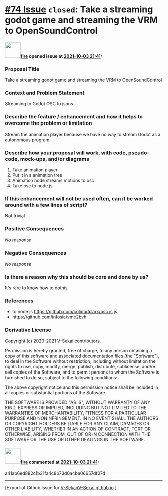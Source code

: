 # [\#74 Issue](https://github.com/V-Sekai/V-Sekai.github.io/issues/74) `closed`: Take a streaming godot game and streaming the VRM to OpenSoundControl

#### <img src="https://avatars.githubusercontent.com/u/32321?u=c2e06a3d2b49a467aa907e54aa259516440267cc&v=4" width="50">[fire](https://github.com/fire) opened issue at [2021-10-03 21:41](https://github.com/V-Sekai/V-Sekai.github.io/issues/74):

### Proposal Title

Take a streaming godot game and streaming the VRM to OpenSoundControl

### Context and Problem Statement

Streaming to Godot OSC to jsons.

### Describe the feature / enhancement and how it helps to overcome the problem or limitation

Stream the animation player because we have no way to stream Godot as a autonomous program.

### Describe how your proposal will work, with code, pseudo-code, mock-ups, and/or diagrams

1. Take animation player
2. Put it in a animation tree
3. Animation node streams motions to osc
3. Take osc to node.js

### If this enhancement will not be used often, can it be worked around with a few lines of script?

Not trivial

### Positive Consequences

_No response_

### Negative Consequences

_No response_

### Is there a reason why this should be core and done by us?

It's rare to know how to dothis.

### References

- to node js https://github.com/colinbdclark/osc.js js
- https://github.com/infosia/vmc2bvh

### Derivative License

Copyright (c) 2020-2021 V-Sekai contributors.

Permission is hereby granted, free of charge, to any person obtaining a copy
of this software and associated documentation files (the "Software"), to deal
in the Software without restriction, including without limitation the rights
to use, copy, modify, merge, publish, distribute, sublicense, and/or sell
copies of the Software, and to permit persons to whom the Software is
furnished to do so, subject to the following conditions:

The above copyright notice and this permission notice shall be included in all
copies or substantial portions of the Software.

THE SOFTWARE IS PROVIDED "AS IS", WITHOUT WARRANTY OF ANY KIND, EXPRESS OR
IMPLIED, INCLUDING BUT NOT LIMITED TO THE WARRANTIES OF MERCHANTABILITY,
FITNESS FOR A PARTICULAR PURPOSE AND NONINFRINGEMENT. IN NO EVENT SHALL THE
AUTHORS OR COPYRIGHT HOLDERS BE LIABLE FOR ANY CLAIM, DAMAGES OR OTHER
LIABILITY, WHETHER IN AN ACTION OF CONTRACT, TORT OR OTHERWISE, ARISING FROM,
OUT OF OR IN CONNECTION WITH THE SOFTWARE OR THE USE OR OTHER DEALINGS IN THE
SOFTWARE.


#### <img src="https://avatars.githubusercontent.com/u/32321?u=c2e06a3d2b49a467aa907e54aa259516440267cc&v=4" width="50">[fire](https://github.com/fire) commented at [2021-10-03 21:41](https://github.com/V-Sekai/V-Sekai.github.io/issues/74#issuecomment-955906095):

a41ab6ed882c1b31fa4c8b73d0a4ba06657df07d


-------------------------------------------------------------------------------



[Export of Github issue for [V-Sekai/V-Sekai.github.io](https://github.com/V-Sekai/V-Sekai.github.io).]
